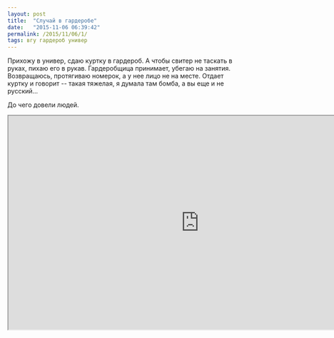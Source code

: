 ```yaml
---
layout: post
title:  "Случай в гардеробе"
date:   "2015-11-06 06:39:42"
permalink: /2015/11/06/1/
tags: вгу гардероб универ
---
```

Прихожу в универ, сдаю куртку в гардероб. А чтобы свитер не таскать в
руках, пихаю его в рукав. Гардеробщица принимает, убегаю на
занятия. Возвращаюсь, протягиваю номерок, а у нее лицо не на
месте. Отдает куртку и говорит -- такая тяжелая, я думала там бомба, а
вы еще и не русский...

До чего довели людей.

<iframe width="854" height="480"
src="https://www.youtube.com/embed/JAlG7OeycnU"
allowfullscreen></iframe>
